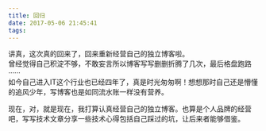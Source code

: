 ```yaml
---
title: 回归
date: 2017-05-06 21:45:41
tags:
---
```

讲真，这次真的回来了，回来重新经营自己的独立博客啦。</br>
曾经觉得自己积淀不够，不敢妄言所以博客写写删删折腾了几次，最后格盘跑路······</br>
如今自己进入IT这个行业也已经四年了，真是时光匆匆啊！想想那时自己还是懵懂的追风少年，写博客也是如同流水账一样没有营养。</br>

现在，对，就是现在，我打算认真经营自己的独立博客。也算是个人品牌的经营吧，写写技术文章分享一些技术心得包括自己踩过的坑，让后来者能够借鉴。
